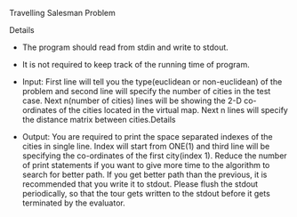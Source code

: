 Travelling Salesman Problem

Details
* The program should read from stdin and write to stdout.
* It is not required to keep track of the running time of program.

* Input:
  First line will tell you the type(euclidean or non-euclidean)
of the problem and second line will specify the number of
cities in the test case.
  Next n(number of cities) lines will be showing the 2-D
co-ordinates of the cities located in the virtual map.
  Next n lines will specify the distance matrix between cities.Details

* Output:
  You are required to print the space separated indexes of
the cities in single line. Index will start from ONE(1) and
third line will be specifying the co-ordinates of the first
city(index 1).
  Reduce the number of print statements if you want to give
more time to the algorithm to search for better path. If you
get better path than the previous, it is recommended that you
write it to stdout.
  Please flush the stdout periodically, so that the tour gets
written to the stdout before it gets terminated by the
evaluator.